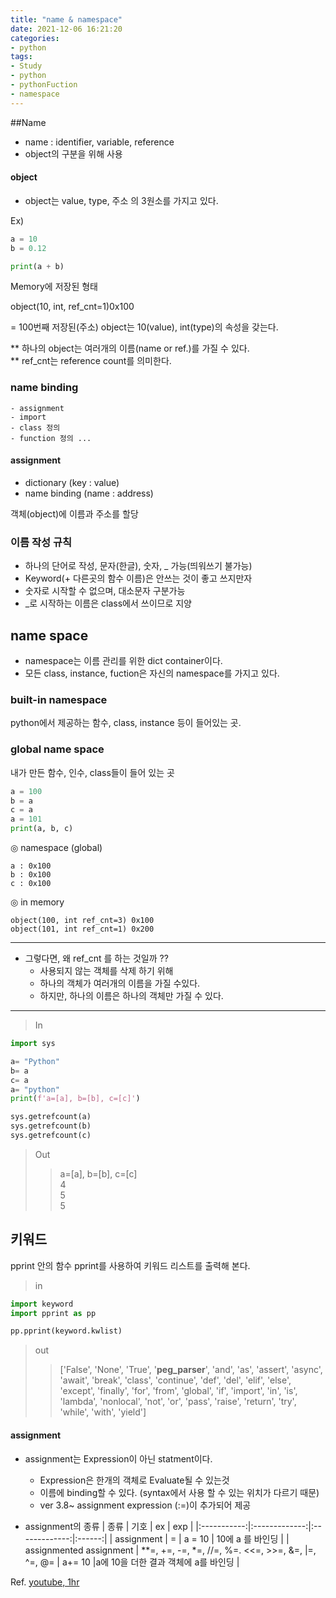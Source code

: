 ```yaml
---
title: "name & namespace"
date: 2021-12-06 16:21:20
categories:
- python
tags:
- Study
- python
- pythonFuction
- namespace
---
```



##Name

- name : identifier, variable, reference
- object의 구분을 위해 사용

#### object

- object는 value, type, 주소 의 3원소를 가지고 있다. 

Ex)

```python
a = 10
b = 0.12

print(a + b)

```

Memory에 저장된 형태 

object(10, int, ref_cnt=1)0x100

= 100번째 저장된(주소) object는 10(value), int(type)의 속성을 갖는다. 

** 하나의 object는 여러개의 이름(name or ref.)를 가질 수 있다. <br>
** ref_cnt는 reference count를 의미한다.


### name binding
    - assignment
    - import
    - class 정의
    - function 정의 ...

#### assignment

- dictionary (key : value)
- name binding (name : address)

객체(object)에 이름과 주소를 할당


### 이름 작성 규칙

- 하나의 단어로 작성, 문자(한글), 숫자, _ 가능(띄워쓰기 불가능)
- Keyword(+ 다른곳의 함수 이름)은 안쓰는 것이 좋고 쓰지만자
- 숫자로 시작할 수 없으며, 대소문자 구분가능
- _로 시작하는 이름은 class에서 쓰이므로 지양




## name space

- namespace는 이름 관리를 위한 dict container이다. 
- 모든 class, instance, fuction은 자신의 namespace를 가지고 있다. 

### built-in namespace

python에서 제공하는 함수, class, instance 등이 들어있는 곳.

### global name space

내가 만든 함수, 인수, class들이 들어 있는 곳


```python
a = 100
b = a
c = a
a = 101
print(a, b, c)
```

◎ namespace (global)

    a : 0x100
    b : 0x100
    c : 0x100

◎ in memory

    object(100, int ref_cnt=3) 0x100
    object(101, int ref_cnt=1) 0x200

---

- 그렇다면, 왜 ref_cnt 를 하는 것일까 ??
  - 사용되지 않는 객체를 삭제 하기 위해
  - 하나의 객체가 여러개의 이름을 가질 수있다.
  - 하지만, 하나의 이름은 하나의 객체만 가질 수 있다.

---


> In
```python
import sys

a= "Python"
b= a
c= a 
a= "python"
print(f'a=[a], b=[b], c=[c]')

sys.getrefcount(a)
sys.getrefcount(b)
sys.getrefcount(c)
```

> Out
>> a=[a], b=[b], c=[c] <br>
>> 4 <br>
>> 5 <br>
>> 5

## 키워드 

pprint 안의 함수 pprint를 사용하여 키워드 리스트를 출력해 본다.

>in
```python
import keyword
import pprint as pp

pp.pprint(keyword.kwlist)
```

>out
>> ['False',
 'None',
 'True',
 '__peg_parser__',
 'and',
 'as',
 'assert',
 'async',
 'await',
 'break',
 'class',
 'continue',
 'def',
 'del',
 'elif',
 'else',
 'except',
 'finally',
 'for',
 'from',
 'global',
 'if',
 'import',
 'in',
 'is',
 'lambda',
 'nonlocal',
 'not',
 'or',
 'pass',
 'raise',
 'return',
 'try',
 'while',
 'with',
 'yield']


#### assignment

- assignment는 Expression이 아닌 statment이다. 
  - Expression은 한개의 객체로 Evaluate될 수 있는것
  - 이름에 binding할 수 있다. (syntax에서 사용 할 수 있는 위치가 다르기 때문)
  - ver 3.8~ assignment expression (:=)이 추가되어 제공

- assignment의 종류
|  종류     |      기호      |      ex       |  exp  |
|:-----------:|:-------------:|:-------------:|:------:|
| assignment | =  | a = 10 | 10에 a 를 바인딩 |
| assignmented assignment |  **=, +=, -=, *=, //=, %=. <<=, >>=, &=, &#124;=, ^=, @=  | a+= 10  |a에 10을 더한 결과 객체에 a를 바인딩 |


Ref. [youtube, 1hr](https://www.youtube.com/watch?v=_WgARuzoPeU)
